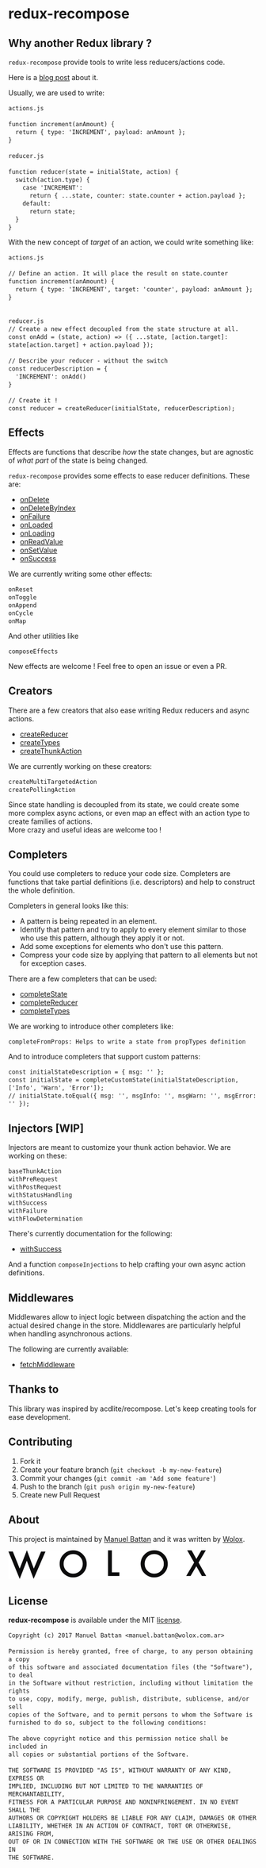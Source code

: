 # redux-recompose  

## Why another Redux library ?  
`redux-recompose` provide tools to write less reducers/actions code.  

Here is a [blog post](https://medium.com/wolox-driving-innovation/932e746b0198) about it.  

Usually, we are used to write:  
```
actions.js

function increment(anAmount) {
  return { type: 'INCREMENT', payload: anAmount };
}

reducer.js

function reducer(state = initialState, action) {
  switch(action.type) {
    case 'INCREMENT':
      return { ...state, counter: state.counter + action.payload };
    default:
      return state;
  }
}
```
With the new concept of _target_ of an action, we could write something like:  

```
actions.js

// Define an action. It will place the result on state.counter
function increment(anAmount) {
  return { type: 'INCREMENT', target: 'counter', payload: anAmount };
}


reducer.js
// Create a new effect decoupled from the state structure at all.
const onAdd = (state, action) => ({ ...state, [action.target]: state[action.target] + action.payload });

// Describe your reducer - without the switch
const reducerDescription = {
  'INCREMENT': onAdd()
}

// Create it !
const reducer = createReducer(initialState, reducerDescription);

```

## Effects  

Effects are functions that describe _how_ the state changes, but are agnostic of _what part_
of the state is being changed.  

`redux-recompose` provides some effects to ease reducer definitions. These are:  

* [onDelete](./src/effects/onDelete/docs.md)  
* [onDeleteByIndex](./src/effects/onDeleteByIndex/docs.md)  
* [onFailure](./src/effects/onFailure/docs.md)  
* [onLoaded](./src/effects/onLoaded/docs.md)  
* [onLoading](./src/effects/onLoading/docs.md)  
* [onReadValue](./src/effects/onReadValue/docs.md)  
* [onSetValue](./src/effects/onSetValue/docs.md)  
* [onSuccess](./src/effects/onSuccess/docs.md)  


We are currently writing some other effects:  
```
onReset
onToggle
onAppend
onCycle
onMap
```

And other utilities like  
```
composeEffects
```

New effects are welcome ! Feel free to open an issue or even a PR.  

## Creators  
There are a few creators that also ease writing Redux reducers and async actions.  

  * [createReducer](./src/creators/createReducer/docs.md)
  * [createTypes](./src/creators/createTypes/docs.md)
  * [createThunkAction](./src/creators/createThunkAction/docs.md)

We are currently working on these creators:  
```
createMultiTargetedAction
createPollingAction
```
Since state handling is decoupled from its state, we could create some more complex async actions, or even map an effect with an action type to create families of actions.  
More crazy and useful ideas are welcome too !  

## Completers  
You could use completers to reduce your code size. Completers are functions that take
partial definitions (i.e. descriptors) and help to construct the whole definition.  

Completers in general looks like this:  
- A pattern is being repeated in an element.  
- Identify that pattern and try to apply to every element similar to those who use this pattern, although they apply it or not.  
- Add some exceptions for elements who don't use this pattern.  
- Compress your code size by applying that pattern to all elements but not for exception cases.  
  
There are a few completers that can be used:  
* [completeState](./src/completers/completeState/docs.md)
* [completeReducer](./src/completers/completeReducer/docs.md)
* [completeTypes](./src/completers/completeTypes/docs.md)

We are working to introduce other completers like:  
```
completeFromProps: Helps to write a state from propTypes definition
```

And to introduce completers that support custom patterns:
```
const initialStateDescription = { msg: '' };
const initialState = completeCustomState(initialStateDescription, ['Info', 'Warn', 'Error']);
// initialState.toEqual({ msg: '', msgInfo: '', msgWarn: '', msgError: '' });
```

## Injectors [WIP]

Injectors are meant to customize your thunk action behavior. We are working on these:

```
baseThunkAction
withPreRequest
withPostRequest
withStatusHandling
withSuccess
withFailure
withFlowDetermination
```

There's currently documentation for the following:

- [withSuccess](./src/injections/withSuccess/docs.md)

And a function `composeInjections` to help crafting your own async action definitions. 

## Middlewares
Middlewares allow to inject logic between dispatching the action and the actual desired change in the store. Middlewares are particularly helpful when handling asynchronous actions.

The following are currently available:

* [fetchMiddleware](./src/middlewares/docs.md)


## Thanks to  
This library was inspired by acdlite/recompose. Let's keep creating tools for ease development.  

## Contributing

1. Fork it
2. Create your feature branch (`git checkout -b my-new-feature`)
3. Commit your changes (`git commit -am 'Add some feature'`)
4. Push to the branch (`git push origin my-new-feature`)
5. Create new Pull Request

## About

This project is maintained by [Manuel Battan](https://github.com/mvbattan) and it was written by [Wolox](http://www.wolox.com.ar).

![Wolox](https://raw.githubusercontent.com/Wolox/press-kit/master/logos/logo_banner.png)

## License

**redux-recompose** is available under the MIT [license](LICENSE).

    Copyright (c) 2017 Manuel Battan <manuel.battan@wolox.com.ar>

    Permission is hereby granted, free of charge, to any person obtaining a copy
    of this software and associated documentation files (the "Software"), to deal
    in the Software without restriction, including without limitation the rights
    to use, copy, modify, merge, publish, distribute, sublicense, and/or sell
    copies of the Software, and to permit persons to whom the Software is
    furnished to do so, subject to the following conditions:

    The above copyright notice and this permission notice shall be included in
    all copies or substantial portions of the Software.

    THE SOFTWARE IS PROVIDED "AS IS", WITHOUT WARRANTY OF ANY KIND, EXPRESS OR
    IMPLIED, INCLUDING BUT NOT LIMITED TO THE WARRANTIES OF MERCHANTABILITY,
    FITNESS FOR A PARTICULAR PURPOSE AND NONINFRINGEMENT. IN NO EVENT SHALL THE
    AUTHORS OR COPYRIGHT HOLDERS BE LIABLE FOR ANY CLAIM, DAMAGES OR OTHER
    LIABILITY, WHETHER IN AN ACTION OF CONTRACT, TORT OR OTHERWISE, ARISING FROM,
    OUT OF OR IN CONNECTION WITH THE SOFTWARE OR THE USE OR OTHER DEALINGS IN
    THE SOFTWARE.